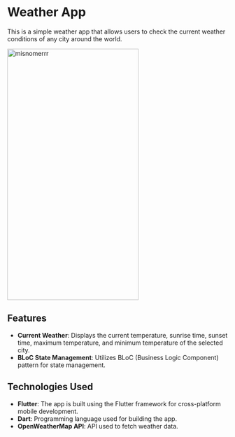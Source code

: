 # Weather App

This is a simple weather app that allows users to check the current weather conditions of any city around the world.

<img align="center" src="https://github.com/YashLakhwani99/weather-app/assets/110691495/9499e2b3-a4a1-4c33-ac90-3f560343e8b4" alt="misnomerrr" height="575" width="300" />


## Features

- **Current Weather**: Displays the current temperature, sunrise time, sunset time, maximum temperature, and minimum temperature of the selected city.
- **BLoC State Management**: Utilizes BLoC (Business Logic Component) pattern for state management.

## Technologies Used

- **Flutter**: The app is built using the Flutter framework for cross-platform mobile development.
- **Dart**: Programming language used for building the app.
- **OpenWeatherMap API**: API used to fetch weather data.
